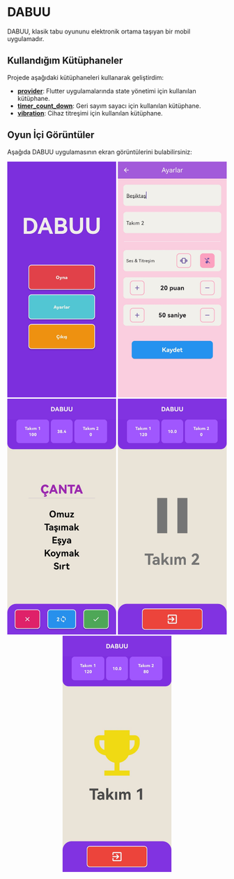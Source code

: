 # DABUU

DABUU, klasik tabu oyununu elektronik ortama taşıyan bir mobil uygulamadır.

## Kullandığım Kütüphaneler

Projede aşağıdaki kütüphaneleri kullanarak geliştirdim:

- [**provider**](https://pub.dev/packages/provider): Flutter uygulamalarında state yönetimi için kullanılan kütüphane.
- [**timer_count_down**](https://pub.dev/packages/timer_count_down): Geri sayım sayacı için kullanılan kütüphane.
- [**vibration**](https://pub.dev/packages/vibration): Cihaz titreşimi için kullanılan kütüphane.

## Oyun İçi Görüntüler

Aşağıda DABUU uygulamasının ekran görüntülerini bulabilirsiniz:

<div align="center">
  <img src="/screenshots/home.jpeg" width="250" alt="Ana Ekran" />
  <img src="/screenshots/settings.jpeg" width="250" alt="Ayarlar Ekran"/>
  <img src="/screenshots/game.jpeg" width="250" alt="Oyun Ekranı"/>
  <img src="/screenshots/paused.jpeg" width="250" alt="Oyun Ekranı"/>
  <img src="/screenshots/end.jpeg" width="250" alt="Oyun Ekranı"/>
</div>
